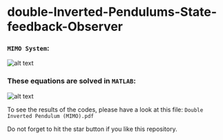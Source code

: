 # double-Inverted-Pendulums-State-feedback-Observer
### `MIMO System`:
![alt text](https://github.com/98210184/double-Inverted-Pendulums/blob/master/Images/IDP0.png?raw=true)

### These equations are solved in `MATLAB`:
![alt text](https://github.com/98210184/double-Inverted-Pendulums/blob/master/Images/IDP.png?raw=true)

To see the results of the codes, please have a look at this file: `Double Inverted Pendulum (MIMO).pdf`

Do not forget to hit the star button if you like this repository.
